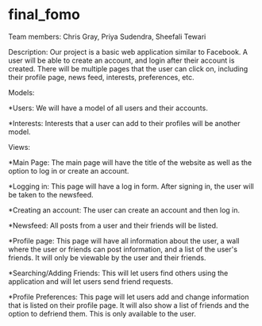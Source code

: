 final_fomo
==========

Team members: Chris Gray, Priya Sudendra, Sheefali Tewari

Description: Our project is a basic web application similar to Facebook. A user will be able to create an account, and login after their account is created. There will be multiple pages that the user can click on, including their profile page, news feed, interests, preferences, etc.


Models:

*Users: We will have a model of all users and their accounts.

*Interests: Interests that a user can add to their profiles will be another model.


Views:

*Main Page: The main page will have the title of the website as well as the option to log in or create an account.

*Logging in: This page will have a log in form. After signing in, the user will be taken to the newsfeed.

*Creating an account: The user can create an account and then log in.

*Newsfeed: All posts from a user and their friends will be listed.

*Profile page: This page will have all information about the user, a wall where the user or friends can post information, and a list of the user's friends. It will only be viewable by the user and their friends.

*Searching/Adding Friends: This will let users find others using the application and will let users send friend requests.

*Profile Preferences: This page will let users add and change information that is listed on their profile page. It will also show a list of friends and the option to defriend them. This is only available to the user.
